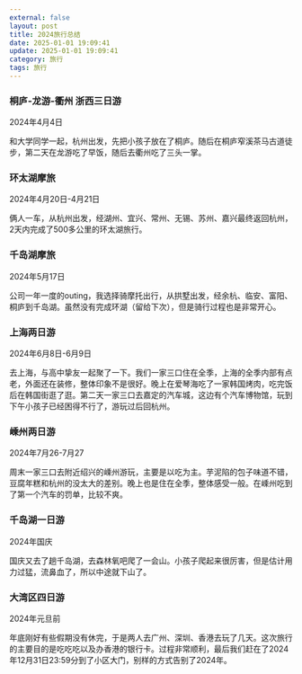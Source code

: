 ```yaml
---
external: false
layout: post
title: 2024旅行总结
date: 2025-01-01 19:09:41
update: 2025-01-01 19:09:41
category: 旅行
tags: 旅行
---
```


### 桐庐-龙游-衢州 浙西三日游

2024年4月4日

和大学同学一起，杭州出发，先把小孩子放在了桐庐。随后在桐庐窄溪茶马古道徒步，第二天在龙游吃了早饭，随后去衢州吃了三头一掌。

### 环太湖摩旅

2024年4月20日-4月21日

俩人一车，从杭州出发，经湖州、宜兴、常州、无锡、苏州、嘉兴最终返回杭州，2天内完成了500多公里的环太湖旅行。

### 千岛湖摩旅

2024年5月17日

公司一年一度的outing，我选择骑摩托出行，从拱墅出发，经余杭、临安、富阳、桐庐到千岛湖。虽然没有完成环湖（留给下次），但是骑行过程也是非常开心。

### 上海两日游

2024年6月8日-6月9日

去上海，与高中挚友一起聚了一下。我们一家三口住在全季，上海的全季内部有点老，外面还在装修，整体印象不是很好。晚上在爱琴海吃了一家韩国烤肉，吃完饭后在韩国街逛了逛。第二天一家三口去嘉定的汽车城，这边有个汽车博物馆，玩到下午小孩子已经困得不行了，游玩过后回杭州。

### 嵊州两日游

2024年7月26-7月27

周末一家三口去附近绍兴的嵊州游玩，主要是以吃为主。芋泥陷的包子味道不错，豆腐年糕和杭州的没太大的差别。晚上也是住在全季，整体感受一般。在嵊州吃到了第一个汽车的罚单，比较不爽。

### 千岛湖一日游

2024年国庆

国庆又去了趟千岛湖，去森林氧吧爬了一会山。小孩子爬起来很厉害，但是估计用力过猛，流鼻血了，所以中途就下山了。

### 大湾区四日游

2024年元旦前

年底刚好有些假期没有休完，于是两人去广州、深圳、香港去玩了几天。这次旅行的主要目的是吃吃吃以及办香港的银行卡。过程非常顺利，最后我们赶在了2024年12月31日23:59分到了小区大门，别样的方式告别了2024年。